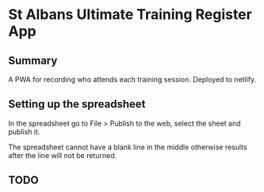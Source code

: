 # St Albans Ultimate Training Register App
## Summary
A PWA for recording who attends each training session.
Deployed to netlify.

## Setting up the spreadsheet
In the spreadsheet go to File > Publish to the web, select the sheet and publish it.

The spreadsheet cannot have a blank line in the middle otherwise results after the line will not be returned.

## TODO